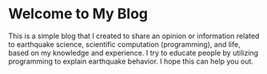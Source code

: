 # Welcome to My Blog

This is a simple blog that I created to share an opinion or information related to earthquake science, scientific computation (programming), and life, based on my knowledge and experience. I try to educate people by utilizing programming to explain earthquake behavior. I hope this can help you out.
